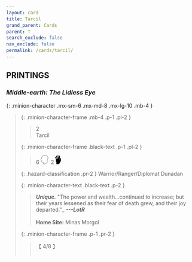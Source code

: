 ```yaml
---
layout: card
title: Tarcil
grand_parent: Cards
parent: T
search_exclude: false
nav_exclude: false
permalink: /cards/tarcil/
---
```


## PRINTINGS


### _Middle-earth: The Lidless Eye_

{: .minion-character .mx-sm-6 .mx-md-8 .mx-lg-10 .mb-4 }
> {: .minion-character-frame .mb-4 .p-1 .pl-2 }
> > <div class="hazard-mp">2</div>
> > <div class="card-name">Tarcil</div>
>
> {: .minion-character-frame .black-text .p-1 .pl-2 }
> > 6 ![](/assets/images/mind.svg)&ensp;2![](/assets/images/di.svg)
>
> {: .hazard-classification .pr-2 }
> Warrior/Ranger/Diplomat Dunadan
>
> {: .minion-character-text .black-text .p-2 }
> > _**Unique.**_  "The power and wealth...continued to increase; but their years lessened as their fear of death grew, and their joy departed."_ ***---&#65279;LotR***  <br><br>**Home Site:** Minas Morgol 
>
> {: .minion-character-frame .p-1 .pr-2 }
> > <div class="card-shield">【 4/8 】</div>
> > <div class="card-corruption-white">&nbsp;</div>
